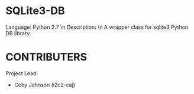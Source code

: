SQLite3-DB
==========
Language: Python 2.7 \n
Description: \n
	A wrapper class for sqlite3 Python DB library.


CONTRIBUTERS
============
Project Lead:
+ Coby Johnson (i2c2-caj)

